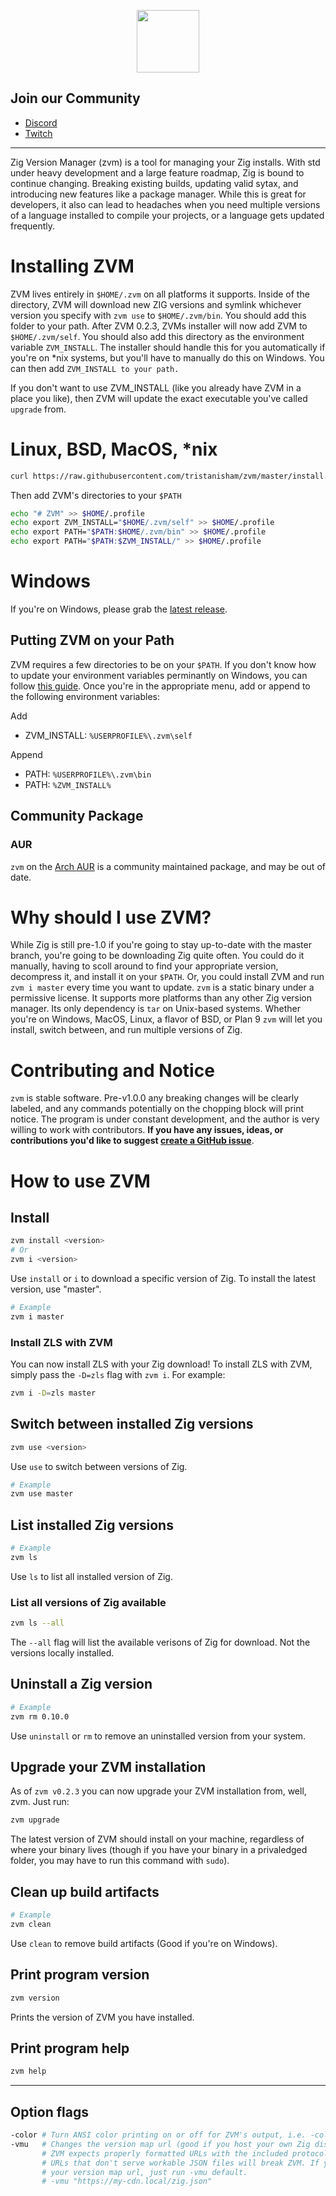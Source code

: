 <p align="center">
  <img width="100px"  src ="https://github.com/tristanisham/zvm/assets/23124818/be5c3713-8aaf-4419-a1ae-acb29da36eae"/>
</p>


## Join our Community

- [Discord](https://discord.gg/NhaNhCMYX8)
- [Twitch](https://twitch.tv/atalocke)

<hr>

Zig Version Manager (zvm) is a tool for managing your Zig installs. With std
under heavy development and a large feature roadmap, Zig is bound to continue
changing. Breaking existing builds, updating valid sytax, and introducing new
features like a package manager. While this is great for developers, it also can
lead to headaches when you need multiple versions of a language installed to
compile your projects, or a language gets updated frequently.

# Installing ZVM

ZVM lives entirely in `$HOME/.zvm` on all platforms it supports. Inside of the
directory, ZVM will download new ZIG versions and symlink whichever version you
specify with `zvm use` to `$HOME/.zvm/bin`. You should add this folder to your
path. After ZVM 0.2.3, ZVMs installer will now add ZVM to `$HOME/.zvm/self`. You
should also add this directory as the environment variable `ZVM_INSTALL`. The
installer should handle this for you automatically if you're on *nix systems,
but you'll have to manually do this on Windows. You can then add
`ZVM_INSTALL to your path.`

If you don't want to use ZVM_INSTALL (like you already have ZVM in a place you
like), then ZVM will update the exact
executable you've called `upgrade` from.

# Linux, BSD, MacOS, *nix

```sh
curl https://raw.githubusercontent.com/tristanisham/zvm/master/install.sh | bash
```
Then add ZVM's directories to your `$PATH`

```sh
echo "# ZVM" >> $HOME/.profile
echo export ZVM_INSTALL="$HOME/.zvm/self" >> $HOME/.profile
echo export PATH="$PATH:$HOME/.zvm/bin" >> $HOME/.profile
echo export PATH="$PATH:$ZVM_INSTALL/" >> $HOME/.profile
```

# Windows

If you're on Windows, please grab the
[latest release](https://github.com/tristanisham/zvm/releases/latest).

## Putting ZVM on your Path

ZVM requires a few directories to be on your `$PATH`. If you don't know how to
update your environment variables perminantly on Windows, you can follow
[this guide](https://www.computerhope.com/issues/ch000549.htm). Once you're in
the appropriate menu, add or append to the following environment variables:

Add

- ZVM_INSTALL: `%USERPROFILE%\.zvm\self`

Append

- PATH: `%USERPROFILE%\.zvm\bin`
- PATH: `%ZVM_INSTALL%`

## Community Package

### AUR

`zvm` on the [Arch AUR](https://aur.archlinux.org/packages/zvm) is a community
maintained package, and may be out of date.

# Why should I use ZVM?

While Zig is still pre-1.0 if you're going to stay up-to-date with the master
branch, you're going to be downloading Zig quite often. You could do it
manually, having to scoll around to find your appropriate version, decompress
it, and install it on your `$PATH`. Or, you could install ZVM and run
`zvm i master` every time you want to update. `zvm` is a static binary under a
permissive license. It supports more platforms than any other Zig version
manager. Its only dependency is `tar` on Unix-based systems. Whether you're on
Windows, MacOS, Linux, a flavor of BSD, or Plan 9 `zvm` will let you install,
switch between, and run multiple versions of Zig.

# Contributing and Notice

`zvm` is stable software. Pre-v1.0.0 any breaking changes will be clearly
labeled, and any commands potentially on the chopping block will print notice.
The program is under constant development, and the author is very willing to
work with contributors. **If you have any issues, ideas, or contributions you'd
like to suggest
[create a GitHub issue](https://github.com/tristanisham/zvm/issues/new/choose)**.

# How to use ZVM

## Install

```sh
zvm install <version> 
# Or
zvm i <version>
```

Use `install` or `i` to download a specific version of Zig. To install the
latest version, use "master". 

```sh
# Example
zvm i master
```

### Install ZLS with ZVM
 You can now install ZLS with your Zig download! To install ZLS with ZVM, simply pass the `-D=zls` flag with `zvm i`. For example:
```sh
zvm i -D=zls master
```

## Switch between installed Zig versions

```sh
zvm use <version>
```

Use `use` to switch between versions of Zig.

```sh
# Example
zvm use master
```

## List installed Zig versions

```sh
# Example
zvm ls
```

Use `ls` to list all installed version of Zig.

### List all versions of Zig available
```sh
zvm ls --all
```
The `--all` flag will list the available verisons of Zig for download. Not the versions locally installed.

## Uninstall a Zig version

```sh
# Example
zvm rm 0.10.0
```

Use `uninstall` or `rm` to remove an uninstalled version from your system.

## Upgrade your ZVM installation

As of `zvm v0.2.3` you can now upgrade your ZVM installation from, well, zvm.
Just run:

```sh
zvm upgrade
```

The latest version of ZVM should install on your machine, regardless of where
your binary lives (though if you have your binary in a privaledged folder, you
may have to run this command with `sudo`).

## Clean up build artifacts

```sh
# Example
zvm clean
```

Use `clean` to remove build artifacts (Good if you're on Windows).

## Print program version

```sh
zvm version
```

Prints the version of ZVM you have installed.

## Print program help

```sh
zvm help

```

<hr>

## Option flags

```sh
-color # Turn ANSI color printing on or off for ZVM's output, i.e. -color=true
-vmu   # Changes the version map url (good if you host your own Zig distrobution server).
       # ZVM expects properly formatted URLs with the included protocol.
       # URLs that don't serve workable JSON files will break ZVM. If you ever want to reset
       # your version map url, just run -vmu default.
       # -vmu "https://my-cdn.local/zig.json"
```
